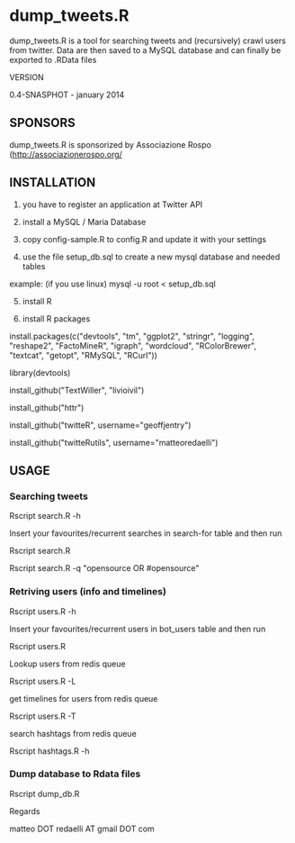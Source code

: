 # dump_tweets.R

dump_tweets.R is a tool for searching tweets and (recursively) crawl users from twitter. Data are then saved to a MySQL database and can finally be exported to .RData files



VERSION

0.4-SNASPHOT - january 2014


## SPONSORS

dump_tweets.R is sponsorized by Associazione Rospo (http://associazionerospo.org/

## INSTALLATION

1) you have to register an application at  Twitter API 

2) install a MySQL / Maria Database

3) copy config-sample.R to config.R and update it with your settings

4) use the file setup_db.sql to create a new mysql database and needed tables

  example: (if you use linux) mysql -u root < setup_db.sql

5) install R 

6) install R packages

  install.packages(c("devtools", "tm", "ggplot2", "stringr", "logging", "reshape2", "FactoMineR", "igraph", "wordcloud", "RColorBrewer", "textcat", "getopt", "RMySQL", "RCurl"))

  library(devtools)

  install_github("TextWiller", "livioivil")

  install_github("httr")

  install_github("twitteR", username="geoffjentry")

  install_github("twitteRutils", username="matteoredaelli")

## USAGE

### Searching tweets

Rscript search.R -h

Insert your favourites/recurrent searches in search-for table and then run

Rscript search.R

Rscript search.R -q "opensource OR #opensource"


### Retriving users (info and timelines)

Rscript users.R -h

Insert your favourites/recurrent users in bot_users table and then run

Rscript users.R

Lookup users from redis queue

Rscript users.R -L 

get timelines for users from redis queue

Rscript users.R -T

search hashtags from redis queue

Rscript hashtags.R -h

### Dump database to Rdata files

Rscript  dump_db.R

Regards

matteo DOT redaelli AT gmail DOT com



